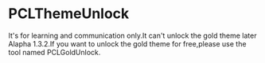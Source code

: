 # PCLThemeUnlock
It's for learning and communication only.It can't unlock the gold theme later Alapha 1.3.2.If you want to unlock the gold theme for free,please use the tool named PCLGoldUnlock.
